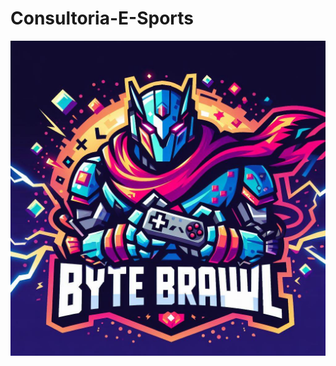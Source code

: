 # Consultoria-E-Sports

![Logo](https://github.com/ByteBrawl-Consulting/Consultoria-E-Sports/blob/main/Logo.jpg)
